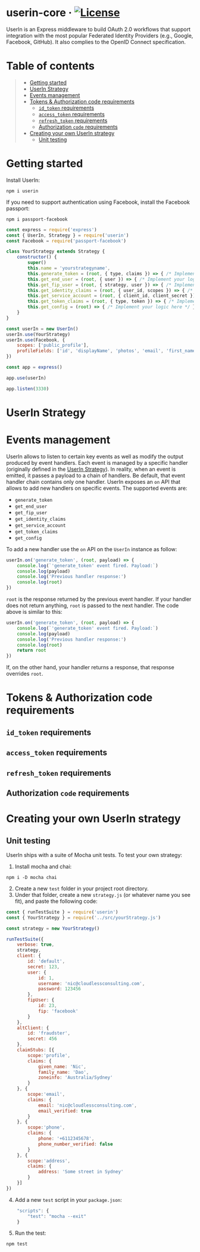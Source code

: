 # userin-core &middot; [![License](https://img.shields.io/badge/License-BSD%203--Clause-blue.svg)](https://opensource.org/licenses/BSD-3-Clause)
UserIn is an Express middleware to build OAuth 2.0 workflows that support integration with the most popular Federated Identity Providers (e.g., Google, Facebook, GitHub). It also complies to the OpenID Connect specification.

# Table of contents

> * [Getting started](#getting-started)
> * [UserIn Strategy](#userin-strategy)
> * [Events management](#events-management)
> * [Tokens & Authorization code requirements](#tokens--authorization-code-requirements)
>	- [`id_token` requirements](#id_token-requirements)
>	- [`access_token` requirements](#access_token-requirements)
>	- [`refresh_token` requirements](#refresh_token-requirements)
>	- [Authorization `code` requirements](#authorization-code-requirements)
> * [Creating your own UserIn strategy](#creating-your-own-userin-strategy)
>	- [Unit testing](#unit-testing)

# Getting started

Install UserIn:

```
npm i userin
```

If you need to support authentication using Facebook, install the Facebook passport:

```
npm i passport-facebook
```

```js
const express = require('express')
const { UserIn, Strategy } = require('userin')
const Facebook = require('passport-facebook')

class YourStrategy extends Strategy {
	constructor() {
		super()
		this.name = 'yourstrategyname',
		this.generate_token = (root, { type, claims }) => { /* Implement your logic here */ }
		this.get_end_user = (root, { user }) => { /* Implement your logic here */ }
		this.get_fip_user = (root, { strategy, user }) => { /* Implement your logic here */ }
		this.get_identity_claims = (root, { user_id, scopes }) => { /* Implement your logic here */ }
		this.get_service_account = (root, { client_id, client_secret }) => { /* Implement your logic here */ }
		this.get_token_claims = (root, { type, token }) => { /* Implement your logic here */ }
		this.get_config = (root) => { /* Implement your logic here */ }
	}
}

const userIn = new UserIn()
userIn.use(YourStrategy)
userIn.use(Facebook, {
	scopes: ['public_profile'],
	profileFields: ['id', 'displayName', 'photos', 'email', 'first_name', 'middle_name', 'last_name']
})

const app = express()

app.use(userIn)

app.listen(3330)
```

# UserIn Strategy

# Events management

UserIn allows to listen to certain key events as well as modify the output produced by event handlers. Each event is managed by a specific handler (originally defined in the [UserIn Strategy](#userin-strategy)). In reality, when an event is emitted, it passes a payload to a chain of handlers. Be default, that event handler chain contains only one handler. UserIn exposes an `on` API that allows to add new handlers on specific events. The supported events are:

- `generate_token`
- `get_end_user`
- `get_fip_user`
- `get_identity_claims`
- `get_service_account`
- `get_token_claims`
- `get_config`

To add a new handler use the `on` API on the `UserIn` instance as follow:

```js
userIn.on('generate_token', (root, payload) => {
	console.log(`'generate_token' event fired. Payload:`)
	console.log(payload)
	console.log('Previous handler response:')
	console.log(root)
})
```

`root` is the response returned by the previous event handler. If your handler does not return anything, `root` is passed to the next handler. The code above is similar to this:

```js
userIn.on('generate_token', (root, payload) => {
	console.log(`'generate_token' event fired. Payload:`)
	console.log(payload)
	console.log('Previous handler response:')
	console.log(root)
	return root
})
```

If, on the other hand, your handler returns a response, that response overrides `root`. 

# Tokens & Authorization code requirements
## `id_token` requirements

## `access_token` requirements

## `refresh_token` requirements

## Authorization `code` requirements

# Creating your own UserIn strategy
## Unit testing

UserIn ships with a suite of Mocha unit tests. To test your own strategy:

1. Install mocha and chai:
```
npm i -D mocha chai
```
2. Create a new `test` folder in your project root directory.
3. Under that folder, create a new `strategy.js` (or whatever name you see fit), and paste the following code:
```js
const { runTestSuite } = require('userin')
const { YourStrategy } = require('../src/yourStrategy.js')

const strategy = new YourStrategy()

runTestSuite({
	verbose: true,
	strategy,
	client: { 
		id: 'default', 
		secret: 123, 
		user: { 
			id: 1,
			username: 'nic@cloudlessconsulting.com', 
			password: 123456
		},
		fipUser: { 
			id: 23, 
			fip: 'facebook'
		}
	},
	altClient: { 
		id: 'fraudster', 
		secret: 456 
	},
	claimStubs: [{
		scope:'profile',
		claims: {
			given_name: 'Nic',
			family_name: 'Dao',
			zoneinfo: 'Australia/Sydney'
		}
	}, {
		scope:'email',
		claims: {
			email: 'nic@cloudlessconsulting.com',
			email_verified: true
		}
	}, {
		scope:'phone',
		claims: {
			phone: '+6112345678',
			phone_number_verified: false
		}
	}, {
		scope:'address',
		claims: {
			address: 'Some street in Sydney'
		}
	}]
})
```
4. Add a new `test` script in your `package.json`:
```js
	"scripts": {
		"test": "mocha --exit"
	}
```
5. Run the test:
```
npm test
```









